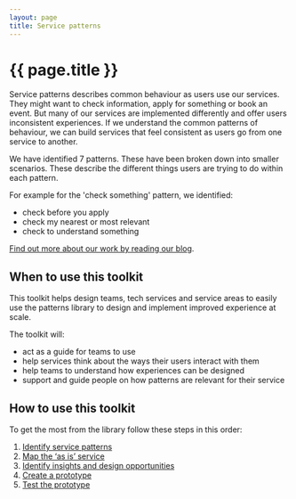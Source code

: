 ```yaml
---
layout: page
title: Service patterns
---
```


# {{ page.title }}

Service patterns describes common behaviour as users use our services. They might want to check information, apply for something or book an event. But many of our services are implemented differently and offer users inconsistent experiences. If we understand the common patterns of behaviour, we can build services that feel consistent as users go from one service to another. 

We have identified 7 patterns. These have been broken down into smaller scenarios. These describe the different things users are trying to do within each pattern. 

For example for the 'check something' pattern, we identified: 

- check before you apply
- check my nearest or most relevant
- check to understand something 

[Find out more about our work by reading our blog](https://servicedesign.blog.essex.gov.uk/tag/service-patterns/).

## When to use this toolkit 

This toolkit helps design teams, tech services and service areas to easily use the patterns library to design and implement improved experience at scale. 

The toolkit will: 

- act as a guide for teams to use
- help services think about the ways their users interact with them
- help teams to understand how experiences can be designed
- support and guide people on how patterns are relevant for their service 

## How to use this toolkit 

To get the most from the library follow these steps in this order: 

1. [Identify service patterns](/essex-county-council-digital-manual/Service-standards-and-guidelines/Service-patterns/Identify-service-patterns)
2. [Map the ‘as is’ service](/essex-county-council-digital-manual/Service-standards-and-guidelines/Service-patterns/Map-the-as-is-service)
3. [Identify insights and design opportunities](/essex-county-council-digital-manual/Service-standards-and-guidelines/Service-patterns/Identify-insights-and-design-opportunities)
4. [Create a prototype](/essex-county-council-digital-manual/Service-standards-and-guidelines/Service-patterns/Create-a-prototype)
5. [Test the prototype](/essex-county-council-digital-manual/Service-standards-and-guidelines/Service-patterns/Test-the-prototype)
